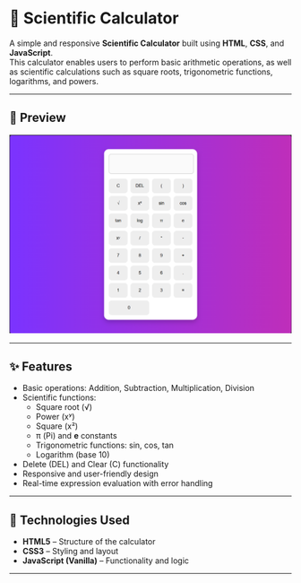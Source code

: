 # 🔬 Scientific Calculator

A simple and responsive **Scientific Calculator** built using **HTML**, **CSS**, and **JavaScript**.  
This calculator enables users to perform basic arithmetic operations, as well as scientific calculations such as square roots, trigonometric functions, logarithms, and powers.

---

## 📸 Preview

![Calculator Preview](Screenshot.png) <!-- Add a screenshot here if available -->

---

## ✨ Features

- Basic operations: Addition, Subtraction, Multiplication, Division
- Scientific functions:  
  - Square root (√)  
  - Power (xʸ)  
  - Square (x²)  
  - π (Pi) and **e** constants  
  - Trigonometric functions: sin, cos, tan  
  - Logarithm (base 10)  
- Delete (DEL) and Clear (C) functionality
- Responsive and user-friendly design
- Real-time expression evaluation with error handling

---

## 🚀 Technologies Used

- **HTML5** – Structure of the calculator  
- **CSS3** – Styling and layout  
- **JavaScript (Vanilla)** – Functionality and logic

---
